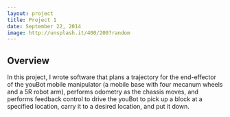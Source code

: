 ```yaml
---
layout: project
title: Project 1
date: September 22, 2014
image: http://unsplash.it/400/200?random
---
```


## Overview
In this project, I wrote software that plans a trajectory for the end-effector of the youBot mobile manipulator (a mobile base with four mecanum wheels and a 5R robot arm), performs odometry as the chassis moves, and performs feedback control to drive the youBot to pick up a block at a specified location, carry it to a desired location, and put it down. 
